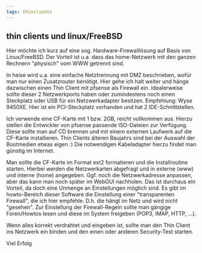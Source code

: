 ```yaml
---
tags: thinclients
---
```

## thin clients und linux/FreeBSD
Hier möchte ich kurz auf eine sog. Hardware-Firewalllösung auf Basis von Linux/FreeBSD. Der Vorteil ist u.a. dass das home-Netzwerk mit den ganzen Rechnern "physisch" vom WWW getrennt sind.

In heise wird u.a. eine einfache Netztrennung mit DMZ beschrieben, wofür man nur einen Zusatzrouter benötigt. Hier gehe ich halt weiter und hänge dazwischen einen Thin Client mit pfsense als Firewall ein. Idealerweise sollte dieser 2 Netzwerkports haben oder zumindestens noch einen Steckplatz oder USB für ein Netzwerkadapter besitzen. Empfehlung: Wyse 9450XE. Hier ist ein PCI-Steckplatz vorhanden und hat 2 IDE-Schnittstellen.

Ich verwende eine CF-Karte mit 1 bzw. 2GB, reicht vollkommen aus. 
Hierzu stellen die Entwickler von pfsense passende ISO-Dateien zur Verfügung. Diese sollte man auf CD brennen und mit einem externen Laufwerk auf die CF-Karte installieren. Thin Clients älteren Baujahrs sind bei der Auswahl der Bootmedien etwas eigen :) Die notwendigen Kabeladapter hierzu findet man günstig im Internet.

Man sollte die CF-Karte im Format ext2 formatieren und die Installroutine starten. Hierbei werden die Netzwerkarten abgefragt und in externe (www) und interne (home) angegeben. Ggf. noch die Netzwerkadresse anpassen, aber das kann man noch später im WebGUI nachholen. Das ist durchaus ein Vorteil, da doch eine Unmenge an Einstellungen möglich sind. Es gibt im howto-Bereich dieser Software die Einstellung einer "transparenten Firewall", die ich hier empfehle. D.h. die hängt im Netz und wird nicht "gesehen". Zur Einstellung der Firewall-Regeln sollte man gängige Foren/Howtos lesen und diese im System freigeben (POP3, IMAP, HTTP, ...).

Wenn alles korrekt verdrahtet und eingeben ist, sollte man den Thin Client ins Netzwerk ein binden und den einen oder anderen Security-Test starten.

Viel Erfolg
